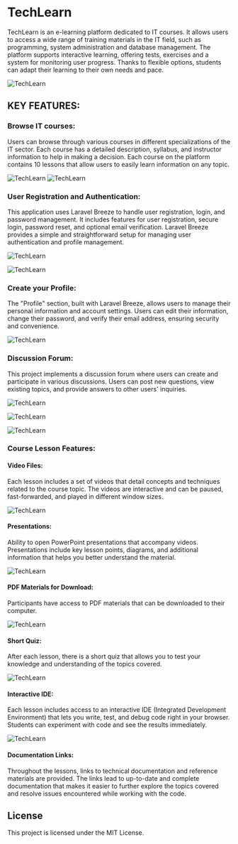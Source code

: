 # TechLearn

TechLearn is an e-learning platform dedicated to IT courses. It allows users to access a wide range of training materials in the IT field, such as programming, system administration and database management. The platform supports interactive learning, offering tests, exercises and a system for monitoring user progress. Thanks to flexible options, students can adapt their learning to their own needs and pace.

![TechLearn](https://github.com/LadyAmely/e-learning/blob/main/home-tech-learn.png)

## KEY FEATURES:

### Browse IT courses: 

Users can browse through various courses in different specializations of the IT sector. Each course has a detailed description, syllabus, and instructor information to help in making a decision. Each course on the platform contains 10 lessons that allow users to easily learn information on any topic.

![TechLearn](https://github.com/LadyAmely/e-learning/blob/main/courses.png)
![TechLearn](https://github.com/LadyAmely/e-learning-Laravel-PostgreSQL/blob/main/lessons.png)

### User Registration and Authentication:

This application uses Laravel Breeze to handle user registration, login, and password management. It includes features for user registration, secure login, password reset, and optional email verification. Laravel Breeze provides a simple and straightforward setup for managing user authentication and profile management.

![TechLearn](https://github.com/LadyAmely/e-learning/blob/main/home.png)

![TechLearn](https://github.com/LadyAmely/e-learning/blob/main/register.png)

### Create your Profile:

The "Profile" section, built with Laravel Breeze, allows users to manage their personal information and account settings. Users can edit their information, change their password, and verify their email address, ensuring security and convenience.

![TechLearn](https://github.com/LadyAmely/e-learning/blob/main/tech-learn-profile.png)

### Discussion Forum:

This project implements a discussion forum where users can create and participate in various discussions. Users can post new questions, view existing topics, and provide answers to other users' inquiries. 

![TechLearn](https://github.com/LadyAmely/e-learning/blob/main/forum-answer.png)

![TechLearn](https://github.com/LadyAmely/e-learning/blob/main/forum-question.png)

![TechLearn](https://github.com/LadyAmely/e-learning/blob/main/forum-discussion.png)

### Course Lesson Features:

#### Video Files:
Each lesson includes a set of videos that detail concepts and techniques related to the course topic. The videos are interactive and can be paused, fast-forwarded, and played in different window sizes.

![TechLearn]('https://github.com/LadyAmely/e-learning-Laravel-PostgreSQL/blob/main/quiz.png')

#### Presentations:

Ability to open PowerPoint presentations that accompany videos. Presentations include key lesson points, diagrams, and additional information that helps you better understand the material.

![TechLearn]('https://github.com/LadyAmely/e-learning-Laravel-PostgreSQL/blob/main/quiz.png')

#### PDF Materials for Download:

Participants have access to PDF materials that can be downloaded to their computer.

![TechLearn](https://github.com/LadyAmely/e-learning-Laravel-PostgreSQL/blob/main/materials_to_download.png)

#### Short Quiz:

After each lesson, there is a short quiz that allows you to test your knowledge and understanding of the topics covered.

![TechLearn](https://github.com/LadyAmely/e-learning-Laravel-PostgreSQL/blob/main/quiz.png)

#### Interactive IDE:

Each lesson includes access to an interactive IDE (Integrated Development Environment) that lets you write, test, and debug code right in your browser. Students can experiment with code and see the results immediately.

![TechLearn]('https://github.com/LadyAmely/e-learning-Laravel-PostgreSQL/blob/main/quiz.png')

#### Documentation Links:

Throughout the lessons, links to technical documentation and reference materials are provided. The links lead to up-to-date and complete documentation that makes it easier to further explore the topics covered and resolve issues encountered while working with the code.

## License

This project is licensed under the MIT License.

